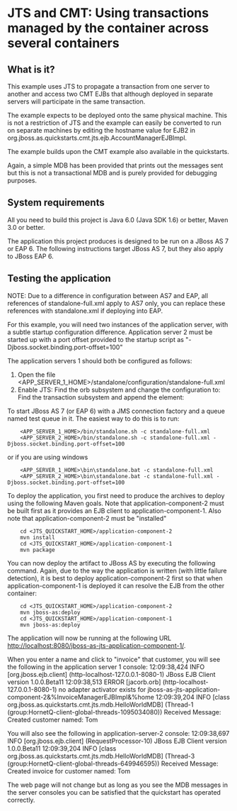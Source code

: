 JTS and CMT: Using transactions managed by the container across several containers 
==================================================================================

What is it?
-----------

This example uses JTS to propagate a transaction from one server to another and access
two CMT EJBs that although deployed in separate servers will participate in the same
transaction.

The example expects to be deployed onto the same physical machine. This is not a restriction
of JTS and the example can easily be converted to run on separate machines by editing the
hostname value for EJB2 in org.jboss.as.quickstarts.cmt.jts.ejb.AccountManagerEJBImpl.

The example builds upon the CMT example also available in the quickstarts. 

Again, a simple MDB has been provided that prints out the messages sent but this is not a 
transactional MDB and is purely provided for debugging purposes.

System requirements
-------------------

All you need to build this project is Java 6.0 (Java SDK 1.6) or better, Maven 3.0 or better.

The application this project produces is designed to be run on a JBoss AS 7 or EAP 6. 
The following instructions target JBoss AS 7, but they also apply to JBoss EAP 6.


Testing the application
-------------------------

NOTE: Due to a difference in configuration between AS7 and EAP, all references of standalone-full.xml
apply to AS7 only, you can replace these references with standalone.xml if deploying into EAP.


For this example, you will need two instances of the application server, with a subtle startup 
configuration difference. Application server 2 must be started up with a port offset provided
to the startup script as "-Djboss.socket.binding.port-offset=100"

The application servers 1 should both be configured as follows:

1.	Open the file <APP_SERVER_1_HOME>/standalone/configuration/standalone-full.xml
2.	Enable JTS:
	Find the orb subsystem and change the configuration to:
        <subsystem xmlns="urn:jboss:domain:jacorb:1.1">
            <orb>
                <initializers security="on" transactions="on"/>
            </orb>
        </subsystem>
    Find the transaction subsystem and append the <jts/> element:
        <subsystem xmlns="urn:jboss:domain:transactions:1.1">
            <!-- LEAVE EXISTING CONFIG AND APPEND THE FOLLOWING -->
            <jts/>
        </subsystem>
		

To start JBoss AS 7 (or EAP 6) with a JMS connection factory and a queue named 
test queue in it. The easiest way to do this is to run:

		<APP_SERVER_1_HOME>/bin/standalone.sh -c standalone-full.xml
		<APP_SERVER_2_HOME>/bin/standalone.sh -c standalone-full.xml -Djboss.socket.binding.port-offset=100

or if you are using windows

		<APP_SERVER_1_HOME>\bin\standalone.bat -c standalone-full.xml
		<APP_SERVER_2_HOME>\bin\standalone.bat -c standalone-full.xml -Djboss.socket.binding.port-offset=100

To deploy the application, you first need to produce the archives to deploy using
the following Maven goals. Note that application-component-2 must be built first as it provides an EJB client
to application-component-1. Also note that application-component-2 must be "installed"

		cd <JTS_QUICKSTART_HOME>/application-component-2
		mvn install
		cd <JTS_QUICKSTART_HOME>/application-component-1
		mvn package
		
You can now deploy the artifact to JBoss AS by executing the following command. Again, due to the way the 
application is written (with little failure detection), it is best to deploy application-component-2 first
so that when application-component-1 is deployed it can resolve the EJB from the other container: 
		
		cd <JTS_QUICKSTART_HOME>/application-component-2
		mvn jboss-as:deploy
		cd <JTS_QUICKSTART_HOME>/application-component-1
		mvn jboss-as:deploy

The application will now be running at the following URL <http://localhost:8080/jboss-as-jts-application-component-1/>.

When you enter a name and click to "invoice" that customer, you will see the following in the application server 1 console:
12:09:38,424 INFO  [org.jboss.ejb.client] (http-localhost-127.0.0.1-8080-1) JBoss EJB Client version 1.0.0.Beta11
12:09:38,513 ERROR [jacorb.orb] (http-localhost-127.0.0.1-8080-1) no adapter activator exists for jboss-as-jts-application-component-2&%InvoiceManagerEJBImpl&%home
12:09:39,204 INFO  [class org.jboss.as.quickstarts.cmt.jts.mdb.HelloWorldMDB] (Thread-1 (group:HornetQ-client-global-threads-1095034080)) Received Message: Created customer named: Tom

You will also see the following in application-server-2 console:
12:09:38,697 INFO  [org.jboss.ejb.client] (RequestProcessor-10) JBoss EJB Client version 1.0.0.Beta11
12:09:39,204 INFO  [class org.jboss.as.quickstarts.cmt.jts.mdb.HelloWorldMDB] (Thread-3 (group:HornetQ-client-global-threads-649946595)) Received Message: Created invoice for customer named: Tom

The web page will not change but as long as you see the MDB messages in the server consoles you can be satisfied that the quickstart
has operated correctly.